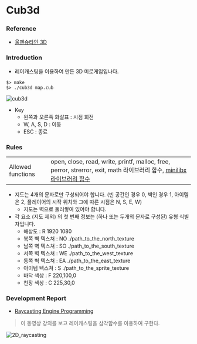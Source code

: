 # Cub3d
### Reference
- [울펜슈타인 3D](http://users.atw.hu/wolf3d/)
### Introduction
- 레이캐스팅을 이용하여 만든 3D 미로게임입나다.
```
$> make
$> ./cub3d map.cub
```
![cub3d](https://user-images.githubusercontent.com/69841779/212979263-b5c86f3e-f1f9-443b-a6b0-c9de863f2f6f.gif)
- Key
  - 왼쪽과 오른쪽 화살표 : 시점 회전
  - W, A, S, D : 이동
  - ESC : 종료
### Rules
|   |   |
| - | - |
| Allowed functions | open, close, read, write, printf, malloc, free, perror, strerror, exit, math 라이브러리 함수, [minilibx 라이브러리 함수](https://github.com/terry-yes/mlx_example) |
- 지도는 4개의 문자로만 구성되어야 합니다. (빈 공간인 경우 0, 벽인 경우 1, 아이템은 2, 플레이어의 시작 위치와 그에 따른 시점은 N, S, E, W)
  - 지도는 벽으로 둘러쌓여 있어야 합니다.
- 각 요소 (지도 제외) 의 첫 번째 정보는 (하나 또는 두개의 문자로 구성된) 유형 식별자입니다.
  - 해상도 : R 1920 1080
  - 북쪽 벽 텍스쳐 : NO ./path_to_the_north_texture
  - 남쪽 벽 텍스쳐 : SO ./path_to_the_south_texture
  - 서쪽 벽 텍스쳐 : WE ./path_to_the_west_texture
  - 동쪽 벽 텍스쳐 : EA ./path_to_the_east_texture
  - 아이템 텍스쳐 : S ./path_to_the_sprite_texture
  - 바닥 색상 : F 220,100,0
  - 천장 색상 : C 225,30,0
### Development Report
- [Raycasting Engine Programming](https://pikuma.com/courses/raycasting-engine-tutorial-algorithm-javascript)
> 이 동영상 강의를 보고 레이캐스팅을 삼각함수를 이용하여 구현다.

![2D_raycasting](https://user-images.githubusercontent.com/69841779/212916240-e334277b-5caa-4437-8b9c-47407919e1cd.gif)

